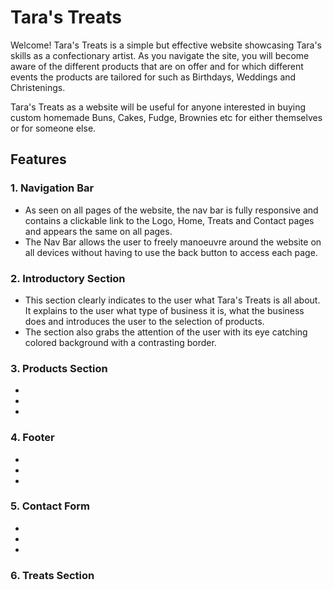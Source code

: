 
# Tara's Treats

Welcome! Tara's Treats is a simple but effective website showcasing Tara's skills as a confectionary artist. As you navigate the site, you will become aware of the different products that are on offer and for which different events the products are tailored for such as Birthdays, Weddings and Christenings. 

Tara's Treats as a website will be useful for anyone interested in buying custom homemade Buns, Cakes, Fudge, Brownies etc for either themselves or for someone else.

## Features

### 1. Navigation Bar

+ As seen on all pages of the website, the nav bar is fully responsive and contains a clickable link to the Logo, Home, Treats and Contact pages and appears the same on all pages.
+ The Nav Bar allows the user to freely manoeuvre around the website on all devices without having to use the back button to access each page.

### 2. Introductory Section

+ This section clearly indicates to the user what Tara's Treats is all about. It explains to the user what type of business it is, what the business does and introduces the user to the selection of products.
+ The section also grabs the attention of the user with its eye catching colored background with a contrasting border.

### 3. Products Section

+ 
+ 
+ 

### 4. Footer

+ 
+ 
+ 

### 5. Contact Form

+ 
+ 
+ 

### 6. Treats Section